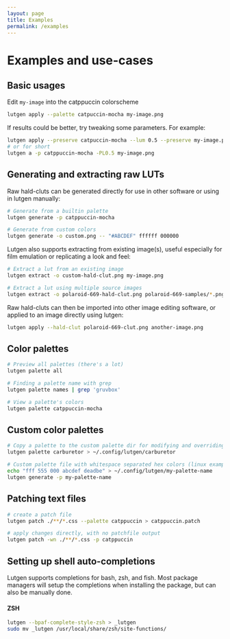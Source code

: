 ```yaml
---
layout: page
title: Examples
permalink: /examples
---
```


# Examples and use-cases

## Basic usages

Edit `my-image` into the catppuccin colorscheme

```bash
lutgen apply --palette catpuccin-mocha my-image.png
```

If results could be better, try tweaking some parameters. For example:

```bash
lutgen apply --preserve catpuccin-mocha --lum 0.5 --preserve my-image.png
# or for short
lutgen a -p catppuccin-mocha -PL0.5 my-image.png
```

## Generating and extracting raw LUTs

Raw hald-cluts can be generated directly for use in other software or using in lutgen manually:

```bash
# Generate from a builtin palette
lutgen generate -p catppuccin-mocha

# Generate from custom colors
lutgen generate -o custom.png -- "#ABCDEF" ffffff 000000
```

Lutgen also supports extracting from existing image(s), useful especially for film emulation or replicating a look and feel:

```bash
# Extract a lut from an existing image
lutgen extract -o custom-hald-clut.png my-image.png

# Extract a lut using multiple source images
lutgen extract -o polaroid-669-hald-clut.png polaroid-669-samples/*.png
```

Raw hald-cluts can then be imported into other image editing software, or applied to an image directly using lutgen:

```bash
lutgen apply --hald-clut polaroid-669-clut.png another-image.png
```

## Color palettes

```bash
# Preview all palettes (there's a lot)
lutgen palette all

# Finding a palette name with grep
lutgen palette names | grep 'gruvbox'

# View a palette's colors
lutgen palette catppuccin-mocha
```

## Custom color palettes

```bash
# Copy a palette to the custom palette dir for modifying and overriding
lutgen palette carburetor > ~/.config/lutgen/carburetor

# Custom palette file with whitespace separated hex colors (linux example shown)
echo "fff 555 000 abcdef deadbe" > ~/.config/lutgen/my-palette-name
lutgen generate -p my-palette-name
```

## Patching text files

```bash
# create a patch file
lutgen patch ./**/*.css --palette catppuccin > catppuccin.patch

# apply changes directly, with no patchfile output
lutgen patch -wn ./**/*.css -p catppuccin
```

## Setting up shell auto-completions

Lutgen supports completions for bash, zsh, and fish.
Most package managers will setup the completions when installing the package,
but can also be manually done.

#### ZSH

```bash
lutgen --bpaf-complete-style-zsh > _lutgen
sudo mv _lutgen /usr/local/share/zsh/site-functions/
```

